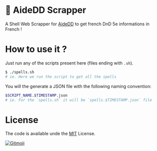 # 🐉 AideDD Scrapper
A Shell Web Scrapper for [AideDD](https://aidedd.org) to get french DnD 5e informations in French !

# How to use it ?
Just run any of the scripts present here (files ending with `.sh`).

```bash
$ ./spells.sh
# ie. Here we run the script to get all the spells
```

You will the generate a JSON file with the following naming convention:
```bash
$SCRIPT_NAME.$TIMESTAMP.json
# ie. For the `spells.sh` it will be `spells.$TIMESTAMP.json` file
```

# License 
The code is available unde the [MIT](LICENSE) License.

<a href="https://gitmoji.dev">
  <img
    src="https://img.shields.io/badge/gitmoji-%20😜%20😍-FFDD67.svg?style=flat-square"
    alt="Gitmoji"
  />
</a>